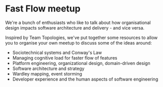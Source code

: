 # Fast Flow meetup

We're a bunch of enthusiasts who like to talk about how organisational design impacts software architecture and delivery - and vice versa.

Inspired by Team Topologies, we've put together some resources to allow you to organise your own meetup to discuss some of the ideas around:

* Sociotechnical systems and Conway's Law
* Managing cognitive load for faster flow of features
* Platform engineering, organizational design, domain-driven design
* Software architecture and strategy
* Wardley mapping, event storming
* Developer experience and the human aspects of software engineering

